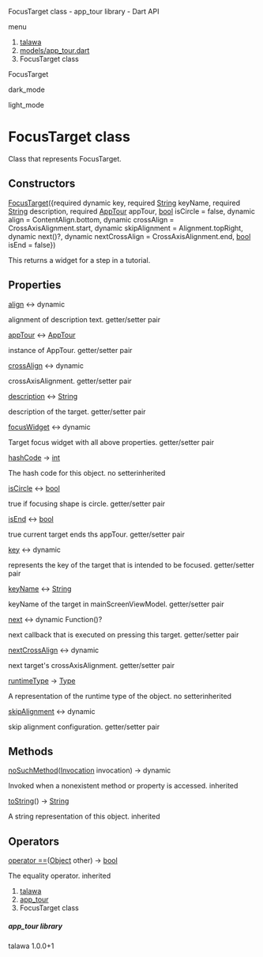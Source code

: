 




FocusTarget class - app\_tour library - Dart API







menu

1. [talawa](../index.html)
2. [models/app\_tour.dart](../file-___home_harshil_Desktop_open-source_palisadoes_talawa_lib_models_app_tour/)
3. FocusTarget class

FocusTarget


dark\_mode

light\_mode




# FocusTarget class


Class that represents FocusTarget.


## Constructors

[FocusTarget](../file-___home_harshil_Desktop_open-source_palisadoes_talawa_lib_models_app_tour/FocusTarget/FocusTarget.html)({required dynamic key, required [String](https://api.flutter.dev/flutter/dart-core/String-class.html) keyName, required [String](https://api.flutter.dev/flutter/dart-core/String-class.html) description, required [AppTour](../file-___home_harshil_Desktop_open-source_palisadoes_talawa_lib_models_app_tour/AppTour-class.html) appTour, [bool](https://api.flutter.dev/flutter/dart-core/bool-class.html) isCircle = false, dynamic align = ContentAlign.bottom, dynamic crossAlign = CrossAxisAlignment.start, dynamic skipAlignment = Alignment.topRight, dynamic next()?, dynamic nextCrossAlign = CrossAxisAlignment.end, [bool](https://api.flutter.dev/flutter/dart-core/bool-class.html) isEnd = false})

This returns a widget for a step in a tutorial.



## Properties

[align](../file-___home_harshil_Desktop_open-source_palisadoes_talawa_lib_models_app_tour/FocusTarget/align.html)
↔ dynamic

alignment of description text.
getter/setter pair

[appTour](../file-___home_harshil_Desktop_open-source_palisadoes_talawa_lib_models_app_tour/FocusTarget/appTour.html)
↔ [AppTour](../file-___home_harshil_Desktop_open-source_palisadoes_talawa_lib_models_app_tour/AppTour-class.html)

instance of AppTour.
getter/setter pair

[crossAlign](../file-___home_harshil_Desktop_open-source_palisadoes_talawa_lib_models_app_tour/FocusTarget/crossAlign.html)
↔ dynamic

crossAxisAlignment.
getter/setter pair

[description](../file-___home_harshil_Desktop_open-source_palisadoes_talawa_lib_models_app_tour/FocusTarget/description.html)
↔ [String](https://api.flutter.dev/flutter/dart-core/String-class.html)

description of the target.
getter/setter pair

[focusWidget](../file-___home_harshil_Desktop_open-source_palisadoes_talawa_lib_models_app_tour/FocusTarget/focusWidget.html)
↔ dynamic

Target focus widget with all above properties.
getter/setter pair

[hashCode](https://api.flutter.dev/flutter/dart-core/Object/hashCode.html)
→ [int](https://api.flutter.dev/flutter/dart-core/int-class.html)

The hash code for this object.
no setterinherited

[isCircle](../file-___home_harshil_Desktop_open-source_palisadoes_talawa_lib_models_app_tour/FocusTarget/isCircle.html)
↔ [bool](https://api.flutter.dev/flutter/dart-core/bool-class.html)

true if focusing shape is circle.
getter/setter pair

[isEnd](../file-___home_harshil_Desktop_open-source_palisadoes_talawa_lib_models_app_tour/FocusTarget/isEnd.html)
↔ [bool](https://api.flutter.dev/flutter/dart-core/bool-class.html)

true current target ends ths appTour.
getter/setter pair

[key](../file-___home_harshil_Desktop_open-source_palisadoes_talawa_lib_models_app_tour/FocusTarget/key.html)
↔ dynamic

represents the key of the target that is intended to be focused.
getter/setter pair

[keyName](../file-___home_harshil_Desktop_open-source_palisadoes_talawa_lib_models_app_tour/FocusTarget/keyName.html)
↔ [String](https://api.flutter.dev/flutter/dart-core/String-class.html)

keyName of the target in mainScreenViewModel.
getter/setter pair

[next](../file-___home_harshil_Desktop_open-source_palisadoes_talawa_lib_models_app_tour/FocusTarget/next.html)
↔ dynamic Function()?

next callback that is executed on pressing this target.
getter/setter pair

[nextCrossAlign](../file-___home_harshil_Desktop_open-source_palisadoes_talawa_lib_models_app_tour/FocusTarget/nextCrossAlign.html)
↔ dynamic

next target's crossAxisAlignment.
getter/setter pair

[runtimeType](https://api.flutter.dev/flutter/dart-core/Object/runtimeType.html)
→ [Type](https://api.flutter.dev/flutter/dart-core/Type-class.html)

A representation of the runtime type of the object.
no setterinherited

[skipAlignment](../file-___home_harshil_Desktop_open-source_palisadoes_talawa_lib_models_app_tour/FocusTarget/skipAlignment.html)
↔ dynamic

skip alignment configuration.
getter/setter pair



## Methods

[noSuchMethod](https://api.flutter.dev/flutter/dart-core/Object/noSuchMethod.html)([Invocation](https://api.flutter.dev/flutter/dart-core/Invocation-class.html) invocation)
→ dynamic


Invoked when a nonexistent method or property is accessed.
inherited

[toString](https://api.flutter.dev/flutter/dart-core/Object/toString.html)()
→ [String](https://api.flutter.dev/flutter/dart-core/String-class.html)


A string representation of this object.
inherited



## Operators

[operator ==](https://api.flutter.dev/flutter/dart-core/Object/operator_equals.html)([Object](https://api.flutter.dev/flutter/dart-core/Object-class.html) other)
→ [bool](https://api.flutter.dev/flutter/dart-core/bool-class.html)


The equality operator.
inherited



 


1. [talawa](../index.html)
2. [app\_tour](../file-___home_harshil_Desktop_open-source_palisadoes_talawa_lib_models_app_tour/)
3. FocusTarget class

##### app\_tour library





talawa
1.0.0+1






